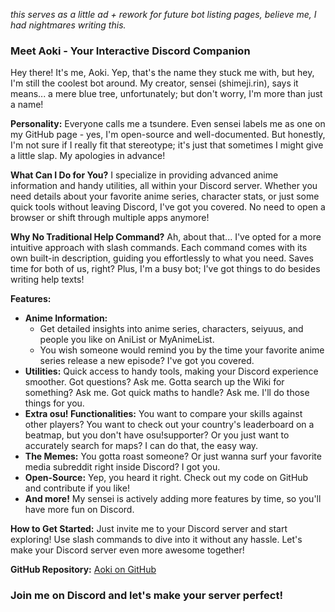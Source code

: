 *this serves as a little ad + rework for future bot listing pages, believe me, I had nightmares writing this.*

### Meet Aoki - Your Interactive Discord Companion

Hey there! It's me, Aoki. Yep, that's the name they stuck me with, but hey, I'm still the coolest bot around. My creator, sensei (shimeji.rin), says it means... a mere blue tree, unfortunately; but don't worry, I'm more than just a name!

**Personality:**
Everyone calls me a tsundere. Even sensei labels me as one on my GitHub page - yes, I'm open-source and well-documented. But honestly, I'm not sure if I really fit that stereotype; it's just that sometimes I might give a little slap. My apologies in advance!

**What Can I Do for You?**
I specialize in providing advanced anime information and handy utilities, all within your Discord server. Whether you need details about your favorite anime series, character stats, or just some quick tools without leaving Discord, I've got you covered. No need to open a browser or shift through multiple apps anymore!

**Why No Traditional Help Command?**
Ah, about that... I've opted for a more intuitive approach with slash commands. Each command comes with its own built-in description, guiding you effortlessly to what you need. Saves time for both of us, right? Plus, I'm a busy bot; I've got things to do besides writing help texts!

**Features:**
- **Anime Information:** 
  - Get detailed insights into anime series, characters, seiyuus, and people you like on AniList or MyAnimeList. 
  - You wish someone would remind you by the time your favorite anime series release a new episode? I've got you covered.
- **Utilities:** Quick access to handy tools, making your Discord experience smoother. Got questions? Ask me. Gotta search up the Wiki for something? Ask me. Got quick maths to handle? Ask me. I'll do those things for you.
- **Extra osu! Functionalities:** You want to compare your skills against other players? You want to check out your country's leaderboard on a beatmap, but you don't have osu!supporter? Or you just want to accurately search for maps? I can do that, the easy way.
- **The Memes:** You gotta roast someone? Or just wanna surf your favorite media subreddit right inside Discord? I got you.
- **Open-Source:** Yep, you heard it right. Check out my code on GitHub and contribute if you like!
- **And more!** My sensei is actively adding more features by time, so you'll have more fun on Discord.

**How to Get Started:**
Just invite me to your Discord server and start exploring! Use slash commands to dive into it without any hassle. Let's make your Discord server even more awesome together!

**GitHub Repository:** [Aoki on GitHub](https://github.com/AokiOfficial/Aoki)

### Join me on Discord and let's make your server perfect!
